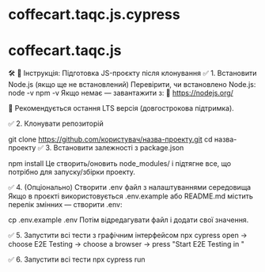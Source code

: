 # coffecart.taqc.js.cypress
# coffecart.taqc.js
🛠️ 🔁 Інструкція: Підготовка JS-проєкту після клонування
✅ 1. Встановити Node.js (якщо ще не встановлений)
Перевірити, чи встановлено Node.js:
node -v
npm -v
Якщо немає — завантажити з:
🔗 https://nodejs.org/

🔧 Рекомендується остання LTS версія (довгострокова підтримка).

✅ 2. Клонувати репозиторій

git clone https://github.com/користувач/назва-проекту.git
cd назва-проекту
✅ 3. Встановити залежності з package.json

npm install
Це створить/оновить node_modules/ і підтягне все, що потрібно для запуску/збірки проекту.

✅ 4. (Опціонально) Створити .env файл з налаштуваннями середовища
Якщо в проєкті використовується .env.example або README.md містить перелік змінних — створити .env:

cp .env.example .env
Потім відредагувати файл і додати свої значення.

✅ 5. Запустити всі тести з графічним інтерфейсом
npx cypress open
-> choose E2E Testing
-> choose a browser
-> press "Start E2E Testing in <browser>"

✅ 6. Запустити всі тести 
npx cypress run

